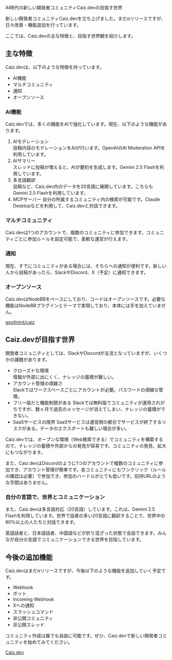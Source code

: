 AI時代の新しい開発者コミュニティCaiz.devの目指す世界

新しい開発者コミュニティCaiz.devを立ち上げました。まだαリリースですが、日々改善・機能追加を行っています。

ここでは、Caiz.devの主な特徴と、目指す世界観を紹介します。

## 主な特徴

Caiz.devは、以下のような特徴を持っています。

- AI機能
- マルチコミュニティ
- 通知
- オープンソース

### AI機能

Caiz.devでは、多くの機能をAIで強化しています。現在、以下のような機能があります。

1. AIモデレーション  
投稿内容のモデレーションをAIが行います。OpenAIのAI Moderation APIを利用しています。
2. AIサマリー  
スレッドに投稿が増えると、AIが要約を生成します。Gemini 2.5 Flashを利用しています。
3. 多言語翻訳  
投稿など、Caiz.dev内のデータを20言語に展開しています。こちらもGemini 2.5 Flashを利用しています。
4. MCPサーバー
自分の所属するコミュニティ内の検索が可能です。Claude Desktopなどを利用して、Caiz.devと対話できます。

### マルチコミュニティ

Caiz.devは1つのアカウントで、複数のコミュニティに参加できます。コミュニティごとに参加ルールを設定可能で、柔軟な運営が行えます。

### 通知

現在、すでにコミュニティがある場合には、そちらへの通知が便利です。新しい人から投稿があったら、SlackやDiscord、X（予定）に通知できます。

### オープンソース

Caiz.devはNodeBBをベースにしており、コードはオープンソースです。必要な機能はNodeBBプラグインとテーマで実現しており、本体には手を加えていません。

[goofmint/caiz](https://github.com/goofmint/caiz)

## Caiz.devが目指す世界

開発者コミュニティとしては、SlackやDiscordが主流となっていますが、いくつかの課題があります。

- クローズドな環境  
  情報が外部に出にくく、ナレッジの蓄積が難しい。
- アカウント管理の煩雑さ  
  Slackではワークスペースごとにアカウントが必要。パスワードの煩雑な管理。
- フリー版だと機能制限がある
  Slackでは無料版でコミュニティが運用されがちですが、数ヶ月で過去のメッセージが消えてしまい、ナレッジの蓄積ができない。
- SaaSサービスの限界
  SaaSサービスは運営側の都合でサービスが終了するリスクがある。データのエクスポートも難しい場合が多い。

Caiz.devでは、オープンな環境（Web検索できる）でコミュニティを構築するので、ナレッジの蓄積や外部からの発見が容易です。コミュニティの発見、拡大にもつながります。

また、Caiz.devはDiscordのように1つのアカウントで複数のコミュニティに参加でき、アカウント管理が簡単です。各コミュニティにもワンクリック（ルールの確認は必要）で参加でき、参加のハードルがとても低いです。招待URLのような手間はありません。

### 自分の言語で、世界とコミュニケーション

また、Caiz.devは多言語対応（20言語）しています。これは、Gemini 2.5 Flashを利用しています。世界で話者の多い20言語に翻訳することで、世界中の80%以上の人たちと対話できます。

英語話者と、日本語話者、中国語などが折り混ざった状態で会話できます。みんなが自分の言語でコミュニケーションできる世界を目指しています。

## 今後の追加機能

Caiz.devはまだαリリースですが、今後以下のような機能を追加していく予定です。

- Webhook
- ボット
- Incoming Webhook
- Xへの通知
- スラッシュコマンド
- 非公開コミュニティ
- 非公開スレッド

コミュニティ作成は誰でも自由に可能です。ぜひ、Caiz.devで新しい開発者コミュニティを始めてみてください。

[Caiz\.dev](https://caiz.dev/)
